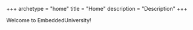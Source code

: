 +++
archetype = "home"
title = "Home"
description = "Description"
+++


Welcome to EmbeddedUniversity!
